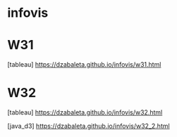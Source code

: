 # infovis

# W31
[tableau] https://dzabaleta.github.io/infovis/w31.html

# W32
[tableau] https://dzabaleta.github.io/infovis/w32.html

[java_d3] https://dzabaleta.github.io/infovis/w32_2.html
